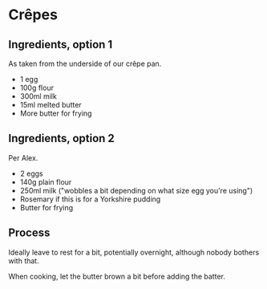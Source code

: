 Crêpes
======

Ingredients, option 1
---------------------

As taken from the underside of our crêpe pan.

-   1 egg
-   100g flour
-   300ml milk
-   15ml melted butter
-   More butter for frying

Ingredients, option 2
---------------------

Per Alex.

-   2 eggs
-   140g plain flour
-   250ml milk ("wobbles a bit depending on what size egg you're using")
-   Rosemary if this is for a Yorkshire pudding
-   Butter for frying

Process
-------

Ideally leave to rest for a bit, potentially overnight, although nobody bothers
with that.

When cooking, let the butter brown a bit before adding the batter.
